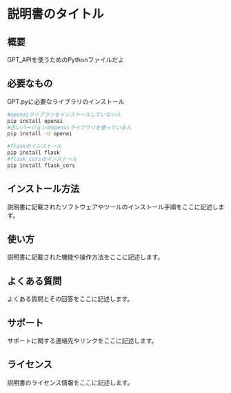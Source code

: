 # 説明書のタイトル
## 概要
GPT_APIを使うためのPythonファイルだよ

## 必要なもの
GPT.pyに必要なライブラリのインストール
``` bash
#openaiライブラリをインストールしていない人
pip install openai
#古いバージョンのopenaiライブラリを使っている人
pip install -U openai

#flaskのインストール
pip install flask
#flask_corsのインストール
pip install flask_cors
```
## インストール方法
説明書に記載されたソフトウェアやツールのインストール手順をここに記述します。

## 使い方
説明書に記載された機能や操作方法をここに記述します。

## よくある質問
よくある質問とその回答をここに記述します。

## サポート
サポートに関する連絡先やリンクをここに記述します。

## ライセンス
説明書のライセンス情報をここに記述します。
